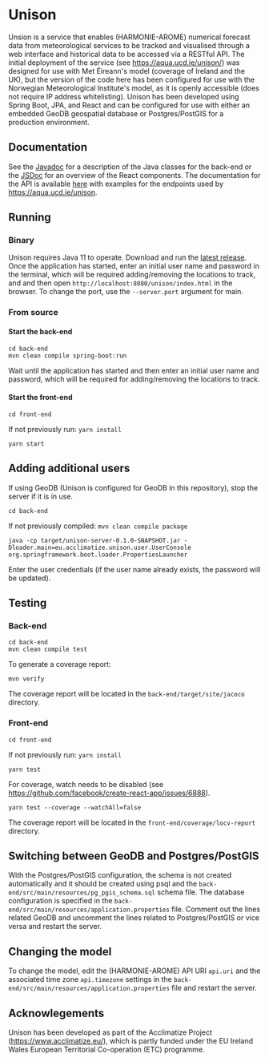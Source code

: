 # Unison
Unsion is a service that enables (HARMONIE-AROME) numerical forecast data from meteorological services to be tracked and visualised through a web interface and historical data to be accessed via a RESTful API. The initial deployment of the service (see https://aqua.ucd.ie/unison/) was designed for use with Met Éireann's model (coverage of Ireland and the UK), but the version of the code here has been configured for use with the Norwegian Meteorological Institute's model, as it is openly accessible (does not require IP address whitelisting). Unison has been developed using Spring Boot, JPA, and React and can be configured for use with either an embedded GeoDB geospatial database or Postgres/PostGIS for a production environment.

## Documentation
See the [Javadoc](https://conormuldoon.github.io/unison/docs/back-end/) for a description of the Java classes for the back-end or the [JSDoc](https://conormuldoon.github.io/unison/docs/front-end/) for an overview of the React components. The documentation for the API is available [here](https://documenter.getpostman.com/view/3155829/SVtWvmRS) with examples for the endpoints used by https://aqua.ucd.ie/unison.

## Running

### Binary
Unison requires Java 11 to operate. Download and run the [latest release](https://github.com/conormuldoon/unison/releases/latest/). Once the application has started, enter an initial user name and password in the terminal, which will be required adding/removing the locations to track, and and then open `http://localhost:8080/unison/index.html` in the browser. To change the port, use the `--server.port` argument for main.

### From source

#### Start the back-end

```
cd back-end
mvn clean compile spring-boot:run
```
Wait until the application has started and then enter an initial user name and password, which will be required for adding/removing the locations to track.

#### Start the front-end

```
cd front-end
```
If not previously run: `yarn install`
```
yarn start
```
## Adding additional users

If using GeoDB (Unison is configured for GeoDB in this repository), stop the server if it is in use.
```
cd back-end
```
If not previously compiled: `mvn clean compile package`
```
java -cp target/unison-server-0.1.0-SNAPSHOT.jar -Dloader.main=eu.acclimatize.unison.user.UserConsole org.springframework.boot.loader.PropertiesLauncher
```

Enter the user credentials (if the user name already exists, the password will be updated).
## Testing

### Back-end
```
cd back-end
mvn clean compile test
```
To generate a coverage report:
```
mvn verify
```
The coverage report will be located in the `back-end/target/site/jacoco` directory.

### Front-end
```
cd front-end
```
If not previously run: `yarn install`
```
yarn test
```
For coverage, watch needs to be disabled (see https://github.com/facebook/create-react-app/issues/6888).
```
yarn test --coverage --watchAll=false
```
The coverage report will be located in the `front-end/coverage/locv-report` directory.

## Switching between GeoDB and Postgres/PostGIS

With the Postgres/PostGIS configuration, the schema is not created automatically and it should be created using psql and the `back-end/src/main/resources/pg_pgis_schema.sql` schema file. The database configuration is specified in the `back-end/src/main/resources/application.properties` file. Comment out the lines related GeoDB and uncomment the lines related to Postgres/PostGIS or vice versa and restart the server.

## Changing the model

To change the model, edit the (HARMONIE-AROME) API URI `api.uri` and the associated time zone `api.timezone` settings in the `back-end/src/main/resources/application.properties` file and restart the server.

## Acknowlegements
Unison has been developed as part of the Acclimatize Project (https://www.acclimatize.eu/), which is partly funded under the EU Ireland Wales European Territorial Co-operation (ETC) programme.
